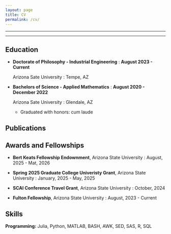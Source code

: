 ```yaml
---
layout: page
title: CV
permalink: /cv/
---
```


---
---

## Education

- **Doctorate of Philosophy - Industrial Engineering**
  : **August 2023 - Current**
  
  Arizona Sate University 
    : Tempe, AZ
  
- **Bachelors of Science - Applied Mathematics**
  : **August 2020 - December 2022**
  
  Arizona Sate University 
    : Glendale, AZ
  
  - Graduated with honors: cum laude

## Publications

[~P1]: **TBD**

## Awards and Fellowships

- **Bert Keats Fellowship Endownment**, Arizona State University
  : August, 2025 - Mat, 2026

- **Spring 2025 Graduate College Univeristy Grant**, Arizona State University
  : January, 2025 - May, 2025

- **SCAI Conference Travel Grant**, Arizona State University
  : October, 2024

- **Fulton Fellowship**, Arizona State University
  : August, 2023 - Current

## Skills

**Programming:** Julia, Python, MATLAB, BASH, AWK, SED, SAS, R, SQL
